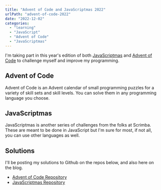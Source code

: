 ```yaml
---
title: "Advent of Code and JavaScriptmas 2022"
urlPath: "advent-of-code-2022"
date: "2022-12-02"
categories: 
  - "learning"
  - "JavaScript"
  - "Advent of Code"
  - "JavaScriptmas"
---
```


I'm taking part in this year's edition of both [JavaScriptmas](https://scrimba.com/learn/javascriptmas/-welcome-to-javascriptmas-2022-cv2BLQT8) and [Advent of Code](https://adventofcode.com/) to challenge myself and improve my programming.

## Advent of Code

Advent of Code is an Advent calendar of small programming puzzles for a variety of skill sets and skill levels. You can solve them in any programming language you choose.

## JavaScriptmas 

JavaScriptmas is another series of challenges from the folks at Scrimba. These are meant to be done in JavaScript but I'm sure for most, if not all, you can use other languages as well.

## Solutions 

I'll be posting my solutions to Github on the repos below, and also here on the blog.

- [Advent of Code Repository](https://github.com/tawandamoyo/advent-of-code-2022)
- [JavaScriptmas Repository](https://github.com/tawandamoyo/javaScriptmas-2022)

